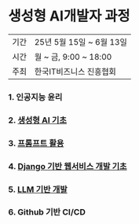 # 생성형 AI개발자 과정
<div align="right">
  <table>
    <tr>
      <td>기간</td>
      <td>25년 5월 15일 ~ 6월 13일</td>
    </tr>
    <tr>
      <td>시간</td>
      <td>월 ~ 금, 9:00 ~ 18:00</td>
    </tr>
    <tr>
      <td>주최</td>
      <td>한국IT비즈니스 진흥협회</td>
    </tr>    
  </table>
</div>

### 1. 인공지능 윤리
### 2. [생성형 AI 기초](https://github.com/doriver/1month-edu/tree/main/2.%20%EC%83%9D%EC%84%B1%ED%98%95%20AI%20%EA%B8%B0%EC%B4%88) 
### 3. [프롬프트 활용](https://github.com/doriver/1month-edu/tree/main/3.%20%ED%94%84%EB%A1%AC%ED%94%84%ED%8A%B8%20%ED%99%9C%EC%9A%A9) 
### 4. [Django 기반 웹서비스 개발 기초](https://github.com/doriver/1month-edu/tree/main/4.%20Django%20%EA%B8%B0%EB%B0%98%20%EC%9B%B9%EC%84%9C%EB%B9%84%EC%8A%A4%20%EA%B0%9C%EB%B0%9C%20%EA%B8%B0%EC%B4%88)
### 5. [LLM 기반 개발]()
### 6. Github 기반 CI/CD 
